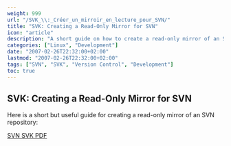 ```yaml
---
weight: 999
url: "/SVK_\\:_Créer_un_mirroir_en_lecture_pour_SVN/"
title: "SVK: Creating a Read-Only Mirror for SVN"
icon: "article"
description: "A short guide on how to create a read-only mirror of an SVN repository using SVK"
categories: ["Linux", "Development"]
date: "2007-02-26T22:32:00+02:00"
lastmod: "2007-02-26T22:32:00+02:00"
tags: ["SVN", "SVK", "Version Control", "Development"]
toc: true
---
```


## SVK: Creating a Read-Only Mirror for SVN

Here is a short but useful guide for creating a read-only mirror of an SVN repository:

[SVN SVK PDF](/pdf/svn_svk.pdf)